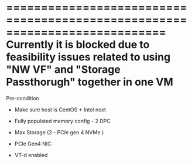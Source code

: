 ===========================================================================
Currently it is blocked due to feasibility issues 
related to using "NW VF" and "Storage Passthorugh" together in one VM
===========================================================================
Pre-condition

 - Make sure host is CentOS + Intel next

 - Fully populated memory config - 2 DPC 

- Max Storage (2 - PCIe gen 4 NVMe )

 - PCIe Gen4 NIC

 - VT-d enabled 
